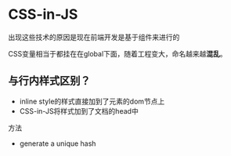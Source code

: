# CSS-in-JS

出现这些技术的原因是现在前端开发是基于组件来进行的

CSS变量相当于都挂在在global下面，随着工程变大，命名越来越**混乱**。

## 与行内样式区别？

- inline style的样式直接加到了元素的dom节点上
- CSS-in-JS将样式加到了文档的head中



方法

- generate a unique hash